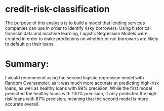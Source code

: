 # credit-risk-classification
The purpose of this analysis is to build a model that lending services companies can use in order to identify risky borrowers.
Using historical financial data and machine learning, Logistic Regression Models were created in order to make predictions on whether or not borrowers are likely to default on their loans. 
# Summary:
  I would recommend using the second logistic regression model with Random Oversampler, as it was much more accurate at predicting high-risk loans, as well as healthy loans with 99% precision. While the first model predicted the healthy loans with 100% precision, it only predicted the high-risk loans with 87% precision, meaning that the second model is more accurate overall. 